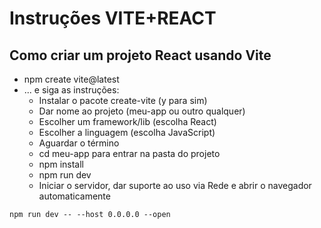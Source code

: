 # Instruções VITE+REACT

## Como criar um projeto React usando Vite

- npm create vite@latest
- ... e siga as instruções:
  - Instalar o pacote create-vite (y para sim)
  - Dar nome ao projeto (meu-app ou outro qualquer)
  - Escolher um framework/lib (escolha React)
  - Escolher a linguagem (escolha JavaScript)
  - Aguardar o término
  - cd meu-app para entrar na pasta do projeto
  - npm install
  - npm run dev
  - Iniciar o servidor, dar suporte ao uso via Rede e abrir o navegador automaticamente

```REACt
npm run dev -- --host 0.0.0.0 --open
```
